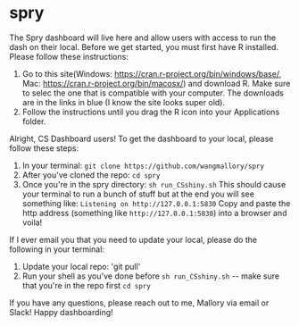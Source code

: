 # spry

The Spry dashboard will live here and allow users with access to run the dash on their local. Before we get started, you must first have R installed. Please follow these instructions:
1. Go to this site(Windows: https://cran.r-project.org/bin/windows/base/, Mac: https://cran.r-project.org/bin/macosx/) and download R. Make sure to selec the one that is compatible with your computer. The downloads are in the links in blue (I know the site looks super old).
2. Follow the instructions until you drag the R icon into your Applications folder. 

Alright, CS Dashboard users! To get the dashboard to your local, please follow these steps:

1. In your terminal:
`git clone https://github.com/wangmallory/spry`
2. After you've cloned the repo: `cd spry`
3. Once you're in the spry directory: `sh run_CSshiny.sh`
This should cause your terminal to run a bunch of stuff but at the end you will see something like:
`Listening on http://127.0.0.1:5830`
Copy and paste the http address (something like `http://127.0.0.1:5830`) into a browser and voila!

If I ever email you that you need to update your local, please do the following in your terminal:
1. Update your local repo: 'git pull'
2. Run your shell as you've done before `sh run_CSshiny.sh` -- make sure that you're in the repo first `cd spry`

If you have any questions, please reach out to me, Mallory via email or Slack! Happy dashboarding!

